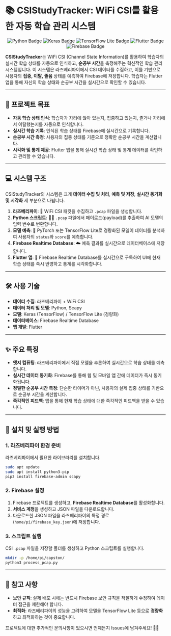 

# 📚 CSIStudyTracker: WiFi CSI를 활용한 자동 학습 관리 시스템

<p align="center">
  <img src="https://img.shields.io/badge/Python-3776AB?style=for-the-badge&logo=python&logoColor=white" alt="Python Badge">
  <img src="https://img.shields.io/badge/Keras-D00000?style=for-the-badge&logo=keras&logoColor=white" alt="Keras Badge">
  <img src="https://img.shields.io/badge/TensorFlowLite-FF6F00?style=for-the-badge&logo=tensorflow&logoColor=white" alt="TensorFlow Lite Badge">
  <img src="https://img.shields.io/badge/Flutter-02569B?style=for-the-badge&logo=flutter&logoColor=white" alt="Flutter Badge">
  <img src="https://img.shields.io/badge/Firebase-FFCA28?style=for-the-badge&logo=firebase&logoColor=black" alt="Firebase Badge">
</p>

**CSIStudyTracker**는 WiFi CSI (Channel State Information)를 활용하여 
학습자의 실시간 학습 상태를 자동으로 인식하고, **순공부 시간**을 측정해주는 혁신적인 학습 관리 시스템입니다. 
이 시스템은 라즈베리파이에서 CSI 데이터를 수집하고, 
이를 기반으로 사용자의 **집중, 이탈, 졸음** 상태를 예측하여 Firebase에 저장합니다. 
학습자는 Flutter 앱을 통해 자신의 학습 상태와 순공부 시간을 실시간으로 확인할 수 있습니다.

-----

## 🎯 프로젝트 목표

  - **자동 학습 상태 인식**: 학습자가 자리에 앉아 있는지, 집중하고 있는지, 졸거나 자리에서 이탈했는지를 자동으로 인식합니다.
  - **실시간 학습 기록**: 인식된 학습 상태를 Firebase에 실시간으로 기록합니다.
  - **순공부 시간 측정**: 사용자의 집중 상태를 기준으로 정확한 순공부 시간을 계산합니다.
  - **시각화 및 통계 제공**: Flutter 앱을 통해 실시간 학습 상태 및 통계 데이터를 확인하고 관리할 수 있습니다.

-----

## 💻 시스템 구조

CSIStudyTracker의 시스템은 크게 **데이터 수집 및 처리**, **예측 및 저장**, **실시간 동기화 및 시각화** 세 부분으로 나뉩니다.

1.  **라즈베리파이**: 📶 WiFi CSI 패킷을 수집하고 `.pcap` 파일을 생성합니다.
2.  **Python 스크립트**: 🧑‍💻 `.pcap` 파일에서 페이로드(payload)를 추출하여 AI 모델의 입력 변수로 변환합니다.
3.  **모델 예측**: 🧠 PyTorch 또는 TensorFlow Lite로 경량화된 모델이 데이터를 분석하여 사용자의 `status`와 `score`를 예측합니다.
4.  **Firebase Realtime Database**: ☁️ 예측 결과를 실시간으로 데이터베이스에 저장합니다.
5.  **Flutter 앱**: 📱 Firebase Realtime Database를 실시간으로 구독하여 UI에 현재 학습 상태를 즉시 반영하고 통계를 시각화합니다.

-----

## 🛠️ 사용 기술

  - **데이터 수집**: 라즈베리파이 + WiFi CSI
  - **데이터 처리 및 모델**: Python, Scapy
  - **모델**: Keras (TensorFlow) / TensorFlow Lite (경량화)
  - **데이터베이스**: Firebase Realtime Database
  - **앱 개발**: Flutter

-----

## ✨ 주요 특징

  - **엣지 컴퓨팅**: 라즈베리파이에서 직접 모델을 추론하여 실시간으로 학습 상태를 예측합니다.
  - **실시간 데이터 동기화**: Firebase를 통해 웹 및 모바일 앱 간에 데이터가 즉시 동기화됩니다.
  - **정밀한 순공부 시간 측정**: 단순한 타이머가 아닌, 사용자의 실제 집중 상태를 기반으로 순공부 시간을 계산합니다.
  - **즉각적인 피드백**: 앱을 통해 현재 학습 상태에 대한 즉각적인 피드백을 받을 수 있습니다.

-----

## 🚀 설치 및 실행 방법

### 1\. 라즈베리파이 환경 준비

라즈베리파이에서 필요한 라이브러리를 설치합니다.

```bash
sudo apt update
sudo apt install python3-pip
pip3 install firebase-admin scapy
```

### 2\. Firebase 설정

1.  Firebase 프로젝트를 생성하고, **Firebase Realtime Database**를 활성화합니다.
2.  **서비스 계정**을 생성하고 JSON 파일을 다운로드합니다.
3.  다운로드한 JSON 파일을 라즈베리파이의 특정 경로(`home/pi/firebase_key.json`)에 저장합니다.

### 3\. 스크립트 실행

CSI `.pcap` 파일을 저장할 폴더를 생성하고 Python 스크립트를 실행합니다.

```bash
mkdir -p /home/pi/capston/
python3 process_pcap.py
```


-----

## 📝 참고 사항

  - **보안 규칙**: 실제 배포 시에는 반드시 Firebase 보안 규칙을 적절하게 수정하여 데이터 접근을 제한해야 합니다.
  - **최적화**: 라즈베리파이의 성능을 고려하여 모델을 TensorFlow Lite 등으로 **경량화**하고 최적화하는 것이 중요합니다.

프로젝트에 대한 추가적인 문의사항이 있으시면 언제든지 Issues에 남겨주세요\! 🧑‍💻
